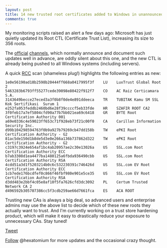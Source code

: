 ```yaml
---
layout: post
title: 14 new trusted root certificates added to Windows in unannounced update
comments: true
---
```



My monitoring scripts raised an alert a few days ago: Microsoft has just quietly updated its Root CTL (Certificate Trust List), increasing its size to 356 roots.

The <a href=http://social.technet.microsoft.com/wiki/contents/articles/31680.microsoft-trusted-root-certificate-program-updates.aspx>official</a> <A href=http://social.technet.microsoft.com/wiki/contents/articles/31634.microsoft-trusted-root-certificate-program-participants-v-2016-april.aspx>channels</a>, which normally announce and document such updates well in advance, are oddly silent about this one, and the new CTL is already being pushed to all Windows systems (including servers). 

A quick <A HREF=https://www.wilderssecurity.com/threads/rcc-check-your-systems-trusted-root-certificate-store.373819/>RCC</A> scan (shameless plug!) highlights the following entries as new: 

    1e0e56190ad18b2598b20444ff668a0417995f3f	LU    LuxTrust Global Root 2
    5463283b6793ff55277cede39098e80422f912f7	CO    AC Raiz Certicamara S.A.
    3143649becce27eced3a3f0b8f0de4e891ddeeca	TR    TUBITAK Kamu SM SSL Kok Sertifikasi  Surum 1
    e252fa953feddb2460bd6e28f39ccccf5eb33fde	HR    SZAFIR ROOT CA2
    3f0feb17a7ef5804cfd90a77b7bb021ea69c6418	GR    BYTE Root Certification Authority 001
    a69e0336c4e59023ff653c71f928eb73f21c00f0	CA    Carillon Information Security Inc.
    d99b104298594763f0b9a927b79269cb47dd158b	TW    ePKI Root Certification Authority - G2
    81ac5de150d1b8de5d3e0e266a136b737862d322	TW    ePKI Root Certification Authority - G2
    c3197c3924e654af1bc4ab20957ae2c30e13026a	US	  SSL.com Root Certification Authority ECC
    b7ab3308d1ea4477ba1480125a6fbda936490cbb	US    SSL.com Root Certification Authority RSA
    4cdd51a3d1f5203214b0c6c532230391c746426d	US    SSL.com EV Root Certification Authority ECC	 
    1cb7ede176bcdfef0c866f46fbf980e901e5ce35    US    SSL.com EV Root Certification Authority RSA
    d3dd483e2bbf4c05e8af10f5fa7626cfd3dc3092	PL    Certum Trusted Network CA 2
    d496592b305707386cc5f3cdb259ae66d7661fca	ES    ACA ROOT

Trusting new CAs is always a big deal, so advanced users and enterprise admins may use the above list to decide which of these new roots they actually want to trust.  And I'm currently working on a trust store hardening product, which will make it easy to drastically reduce your exposure to unnecessary CAs. Stay tuned! 
 

<a href="https://twitter.com/share" class="twitter-share-button" 
data-url="https://hexatomium.github.io/2016/10/11/unannounced-root-cert-update/" data-text="14 new trusted root certificates added to Windows in unannounced update"  data-count="horizontal">Tweet</a>
<script type="text/javascript" src="https://platform.twitter.com/widgets.js"></script>

<A href=https://twitter.com/hexatomium>Follow</A> @hexatomium for more updates and the occasional crazy thought.
